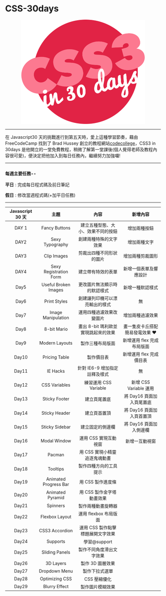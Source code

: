 # CSS-30days

<div align=center><img src="CSS30_Logo.png" width="400px"></div>

---

在 Javascript30 天的挑戰進行到第五天時，愛上這種學習節奏，藉由 FreeCodeCamp 找到了 Brad Hussey 創立的教程網站[codecollege](https://codecollege.ca/)，CSS3 in 30days 是他開立的一堂免費教程，稍微了解第一堂課後(個人覺得老師及教程內容很可愛)，便決定把他加入到每日任務內，繼續努力加強囉!

---

### `每週主要任務--`

**平日** : 完成每日程式碼及前日筆記

**假日** : 修改當週程式碼(+加平日任務)

---

| Javascript 30 天 |          主題          |                內容                 |            新增內容            |
| :--------------: | :--------------------: | :---------------------------------: | :----------------------------: |
|      DAY 1       |     Fancy Buttons      | 建立五種型態、大小、效果不同的按鈕  |          增加兩種按鈕          |
|       DAY2       |    Sexy Typography     |       創建兩種特殊的文字效果        |          增加兩種文字          |
|       DAY3       |      Clip Images       |      剪裁出四種不同形狀的圖片       |        增加兩種剪裁圖形        |
|       DAY4       | Sexy Registration Form |         建立帶有特效的表單          |     新增一個表單及響應設計     |
|       Day5       |  Useful Broken Images  |    更改圖片無法顯示時的默認樣式     |        新增一種默認樣式        |
|       Day6       |      Print Styles      |   創建讓列印機可以漂亮輸出的樣式    |               無               |
|       Day7       |   Image Manipulation   |      運用四種過濾效果改變圖片       |        增加兩種過濾效果        |
|       Day8       |      8-bit Mario       | 畫出 8-bit 瑪利歐並實現跳起來的效果 | 畫一隻皮卡丘搭配簡易發電效果 ❤ |
|       Day9       |     Modern Layouts     |          製作三種布局版面           |   新增運用 flex 完成布局版面   |
|      Day10       |     Pricing Table      |             製作價目表              |    新增運用 flex 完成價目表    |
|      Day11       |        IE Hacks        |    針對 IE6-9 增加指定註釋及樣式    |               無               |
|      Day12       |     CSS Variables      |        練習運用 CSS Variable        |     新增 CSS Variable 運用     |
|      Day13       |     Sticky Footer      |            建立頁尾置底             |   將 Day16 頁面加入頁尾置底    |
|      Day14       |     Sticky Header      |            建立頁首置頂             |   將 Day16 頁面加入頁首置頂    |
|      Day15       |     Sticky Sidebar     |          建立固定的側邊欄           |    將 Day16 頁面加入側邊欄     |
|      Day16       |      Modal Window      |        運用 CSS 實現互動視窗        |         新增一互動視窗         |
|      Day17       |         Pacman         |    用 CSS 實現小精靈追逐鬼魂動畫    |                                |
|      Day18       |        Tooltips        |       製作四種方向的工具提示        |                                |
|      Day19       | Animated Progress Bar  |          用 CSS 製作進度條          |                                |
|      Day20       |    Animated Pyramid    |      用 CSS 製作金字塔動畫效果      |                                |
|      Day21       |        Spinners        |         製作兩種動畫旋轉器          |                                |
|      Day22       |     Flexbox Layout     |        運用 flexbox 布局版面        |                                |
|      Day23       |     CSS3 Accordion     |  運用 CSS 製作點擊標題展開文字效果  |                                |
|      Day24       |        Supports        |            學習@support             |                                |
|      Day25       |     Sliding Panels     |      製作不同角度滑出文字效果       |                                |
|      Day26       |       3D Layers        |          製作 3D 圖層效果           |                                |
|      Day27       |     Dropdown Menu      |           製作下拉式選單            |                                |
|      Day28       |     Optimizing CSS     |            CSS 壓縮優化             |                                |
|      Day29       |     Blurry Effect      |          製作圖片模糊效果           |                                |
